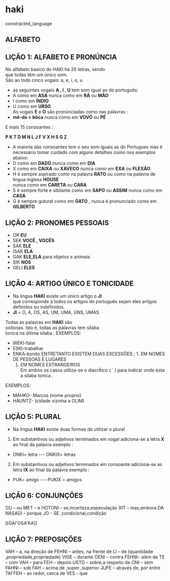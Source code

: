 # haki
constracted_language

## ALFABETO    
## LIÇÃO 1: ALFABETO E PRONÚNCIA  
No alfabeto basico do HAKI  há 20 letras, sendo  
que todas têm um único som.  
São ao todo cinco vogais: a, e, i, o, u  
* as seguintes vogais  **A , I ,  U**  tem som igual ao 
do português:  
* A   como em  **ASA**  nunca como em **RÃ** ou **MÃO**
* I     como em  **ÍNDIO** 
* U   como em  **URSO**    
As vogais **E**  e   **O** são pronúnciadas como nas palavras :
* **mê-do**  e    **bôca**    nunca como em **VOVÓ** ou **PÉ**    

E mais 15 consoantes :   

**P    K   T   D   M  N  L    J    F    V   X   H   S   G  Z**   
* A maioria das consoantes tem o seu som iguais as do 
Portugues  mas é necessário tomar cuidado com alguns 
detalhes como nos exemplos abaixo:
*  D    como em  **DADO**  nunca como em **DIA**   
*  X   como em  **CAIXA** ou **XAVECO** nunca como em **EXA** 
ou **FLEXÃO**   
* H  é sempre aspirado como na  palavra  **RATO** ou como
na palavra de lingua inglesa **HOUSE**  
nunca como em  **CARETA** ou **CARA** 
* S    é sempre forte e sibilante como  em **SAPO** ou **ASSIM** 
nunca como em **CASA**  
* G  é sempre gutural como em  **GATO** , nunca é pronunciado 
como em **GILBERTO** 
## LIÇÃO 2: PRONOMES PESSOAIS
* OK          **EU**  
* SEK      **VOCÊ , VOCÊS**  
* SAK      **ELE**  
* ISAK     **ELA**  
* GAK      **ELE,ELA**  para objetos e animais
* SIK        **NOS**  
* GELI      **ELES**  

## LIÇÃO 4: ARTIGO ÚNICO E  TONICIDADE  
* Na lingua **HAKI**  existe um único artigo o  **JI**   
que corresponde a todos os artigos do português 
sejam eles artigos definidos ou indefinidos.
* **JI**  = O, A, OS, AS, UM, UMA, UNS, UMAS

Todas as palavras em **HAKI**  são  
oxítonas. Isto é, todas as palavras tem sílaba  
tonica  na última sílaba :
EXEMPLOS:  
* WEKI-falar 
* ESKI-trabalhar  
* ENKA-bonito
    ENTRETANTO EXISTEM DUAS EXCESSÕES ;
	   1. EM NOMES DE PESSOAS E LUGARES
   1. EM NOMES EXTRANGEIROS   
   Em ambos os casos utiliza-se o diacrÍtico ( ´ )
   para indicar onde esta a silaba tonica .
   
EXEMPLOS:  
* MÁHKO- Marcos (nome proprio)
* HÁUNTZ- (cidade vizinha a OLIM)


##  LIÇÃO 5: PLURAL   
* Na lingua **HAKI**  existe duas formas de utilizar o plural
1. Em substantivos ou adjetivos terminados em vogal adiciona-se
a letra  **X** ao final da palavra exemplo : 
* ONKI= letra --- ONKIX= letras
2. Em substantivos ou adjetivos terminados em consoante 
adiciona-se as letra  **IX** ao final da palavra exemplo : 
* PUK= amigo --- PUKIX = amigos  



## LIÇÃO 6: CONJUNÇÕES  
GU – ou
MET – e
HOTONI – se,incerteza,especulação
XIT – mas,embora
DA NASAGI – porque
JO - SE ,condicional,condição




[[GAI'OSA'KA]]  



## LIÇÃO 7: PREPOSIÇÕES  
VAH – a, na direção de
FEHNI – antes, na frente de
LI – de (quantidade ,propriedade,propriedade)
VIGE – durante
OENI – contra
FEHNI– além de
TE – com
VAH – para
FEH – depois
USTO – sobre,a respeito de 
ONI – sem
FAHNI – sob
FAH – acima de ,super ,superior
JUFE – através de, por entre
TAI'FEH – ao redor, cerca de
VES -   que  

